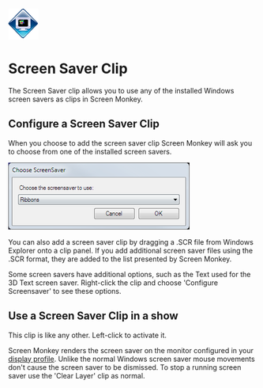 ![](../../images/ScreenSaverIcon.png) 
# Screen Saver Clip

The Screen Saver clip allows you to use any of the installed Windows screen savers as clips in Screen Monkey.

## Configure a Screen Saver Clip
When you choose to add the screen saver clip Screen Monkey will ask you to choose from one of the installed screen savers.

![](../../images/clip-screensaver.png)

You can also add a screen saver clip by dragging a .SCR file from Windows Explorer onto a clip panel. If you add additional screen saver files using the .SCR format, they are added to the list presented by Screen Monkey.

Some screen savers have additional options, such as the Text used for the 3D Text screen saver. Right-click the clip and choose 'Configure Screensaver' to see these options.

## Use a Screen Saver Clip in a show
This clip is like any other. Left-click to activate it. 

Screen Monkey renders the screen saver on the monitor configured in your [display profile](../toolbar/display.md). Unlike the normal Windows screen saver mouse movements don't cause the screen saver to be dismissed. To stop a running screen saver use the 'Clear Layer' clip as normal.
